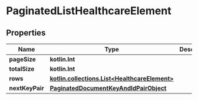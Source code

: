 
# PaginatedListHealthcareElement

## Properties
Name | Type | Description | Notes
------------ | ------------- | ------------- | -------------
**pageSize** | **kotlin.Int** |  | 
**totalSize** | **kotlin.Int** |  | 
**rows** | [**kotlin.collections.List&lt;HealthcareElement&gt;**](HealthcareElement.md) |  | 
**nextKeyPair** | [**PaginatedDocumentKeyAndIdPairObject**](PaginatedDocumentKeyAndIdPairObject.md) |  |  [optional]



